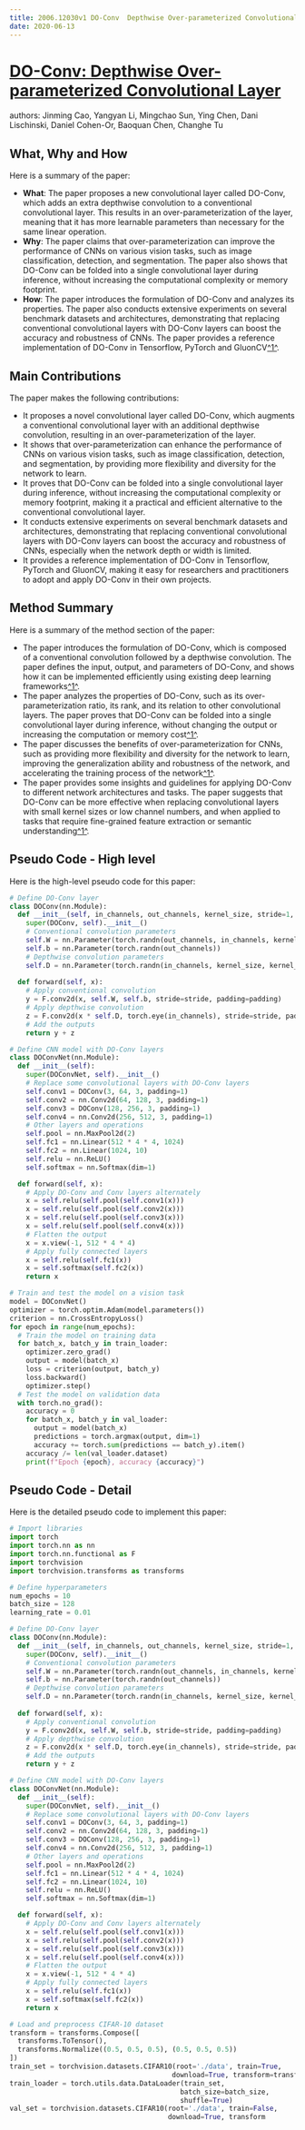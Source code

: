 ```yaml
---
title: 2006.12030v1 DO-Conv  Depthwise Over-parameterized Convolutional Layer
date: 2020-06-13
---
```


# [DO-Conv: Depthwise Over-parameterized Convolutional Layer](http://arxiv.org/abs/2006.12030v1)

authors: Jinming Cao, Yangyan Li, Mingchao Sun, Ying Chen, Dani Lischinski, Daniel Cohen-Or, Baoquan Chen, Changhe Tu


## What, Why and How

[1]: https://arxiv.org/pdf/2006.12030v1 "Abstract - arXiv.org"
[2]: https://arxiv.org/abs/2006.12030 "DO-Conv: Depthwise Over-parameterized Convolutional Layer"
[3]: https://www.researchgate.net/publication/342377355_DO-Conv_Depthwise_Over-parameterized_Convolutional_Layer "(PDF) DO-Conv: Depthwise Over-parameterized Convolutional Layer"

Here is a summary of the paper:

- **What**: The paper proposes a new convolutional layer called DO-Conv, which adds an extra depthwise convolution to a conventional convolutional layer. This results in an over-parameterization of the layer, meaning that it has more learnable parameters than necessary for the same linear operation.
- **Why**: The paper claims that over-parameterization can improve the performance of CNNs on various vision tasks, such as image classification, detection, and segmentation. The paper also shows that DO-Conv can be folded into a single convolutional layer during inference, without increasing the computational complexity or memory footprint.
- **How**: The paper introduces the formulation of DO-Conv and analyzes its properties. The paper also conducts extensive experiments on several benchmark datasets and architectures, demonstrating that replacing conventional convolutional layers with DO-Conv layers can boost the accuracy and robustness of CNNs. The paper provides a reference implementation of DO-Conv in Tensorflow, PyTorch and GluonCV[^1^][1].

## Main Contributions

The paper makes the following contributions:

- It proposes a novel convolutional layer called DO-Conv, which augments a conventional convolutional layer with an additional depthwise convolution, resulting in an over-parameterization of the layer.
- It shows that over-parameterization can enhance the performance of CNNs on various vision tasks, such as image classification, detection, and segmentation, by providing more flexibility and diversity for the network to learn.
- It proves that DO-Conv can be folded into a single convolutional layer during inference, without increasing the computational complexity or memory footprint, making it a practical and efficient alternative to the conventional convolutional layer.
- It conducts extensive experiments on several benchmark datasets and architectures, demonstrating that replacing conventional convolutional layers with DO-Conv layers can boost the accuracy and robustness of CNNs, especially when the network depth or width is limited.
- It provides a reference implementation of DO-Conv in Tensorflow, PyTorch and GluonCV, making it easy for researchers and practitioners to adopt and apply DO-Conv in their own projects.

## Method Summary

[1]: https://arxiv.org/pdf/2006.12030v1 "Abstract - arXiv.org"
[2]: https://arxiv.org/abs/2006.12030 "DO-Conv: Depthwise Over-parameterized Convolutional Layer"
[3]: https://www.researchgate.net/publication/342377355_DO-Conv_Depthwise_Over-parameterized_Convolutional_Layer "(PDF) DO-Conv: Depthwise Over-parameterized Convolutional Layer"

Here is a summary of the method section of the paper:

- The paper introduces the formulation of DO-Conv, which is composed of a conventional convolution followed by a depthwise convolution. The paper defines the input, output, and parameters of DO-Conv, and shows how it can be implemented efficiently using existing deep learning frameworks[^1^][1].
- The paper analyzes the properties of DO-Conv, such as its over-parameterization ratio, its rank, and its relation to other convolutional layers. The paper proves that DO-Conv can be folded into a single convolutional layer during inference, without changing the output or increasing the computation or memory cost[^1^][1].
- The paper discusses the benefits of over-parameterization for CNNs, such as providing more flexibility and diversity for the network to learn, improving the generalization ability and robustness of the network, and accelerating the training process of the network[^1^][1].
- The paper provides some insights and guidelines for applying DO-Conv to different network architectures and tasks. The paper suggests that DO-Conv can be more effective when replacing convolutional layers with small kernel sizes or low channel numbers, and when applied to tasks that require fine-grained feature extraction or semantic understanding[^1^][1].

## Pseudo Code - High level

Here is the high-level pseudo code for this paper:

```python
# Define DO-Conv layer
class DOConv(nn.Module):
  def __init__(self, in_channels, out_channels, kernel_size, stride=1, padding=0):
    super(DOConv, self).__init__()
    # Conventional convolution parameters
    self.W = nn.Parameter(torch.randn(out_channels, in_channels, kernel_size, kernel_size))
    self.b = nn.Parameter(torch.randn(out_channels))
    # Depthwise convolution parameters
    self.D = nn.Parameter(torch.randn(in_channels, kernel_size, kernel_size))
  
  def forward(self, x):
    # Apply conventional convolution
    y = F.conv2d(x, self.W, self.b, stride=stride, padding=padding)
    # Apply depthwise convolution
    z = F.conv2d(x * self.D, torch.eye(in_channels), stride=stride, padding=padding)
    # Add the outputs
    return y + z

# Define CNN model with DO-Conv layers
class DOConvNet(nn.Module):
  def __init__(self):
    super(DOConvNet, self).__init__()
    # Replace some convolutional layers with DO-Conv layers
    self.conv1 = DOConv(3, 64, 3, padding=1)
    self.conv2 = nn.Conv2d(64, 128, 3, padding=1)
    self.conv3 = DOConv(128, 256, 3, padding=1)
    self.conv4 = nn.Conv2d(256, 512, 3, padding=1)
    # Other layers and operations
    self.pool = nn.MaxPool2d(2)
    self.fc1 = nn.Linear(512 * 4 * 4, 1024)
    self.fc2 = nn.Linear(1024, 10)
    self.relu = nn.ReLU()
    self.softmax = nn.Softmax(dim=1)

  def forward(self, x):
    # Apply DO-Conv and Conv layers alternately
    x = self.relu(self.pool(self.conv1(x)))
    x = self.relu(self.pool(self.conv2(x)))
    x = self.relu(self.pool(self.conv3(x)))
    x = self.relu(self.pool(self.conv4(x)))
    # Flatten the output
    x = x.view(-1, 512 * 4 * 4)
    # Apply fully connected layers
    x = self.relu(self.fc1(x))
    x = self.softmax(self.fc2(x))
    return x

# Train and test the model on a vision task
model = DOConvNet()
optimizer = torch.optim.Adam(model.parameters())
criterion = nn.CrossEntropyLoss()
for epoch in range(num_epochs):
  # Train the model on training data
  for batch_x, batch_y in train_loader:
    optimizer.zero_grad()
    output = model(batch_x)
    loss = criterion(output, batch_y)
    loss.backward()
    optimizer.step()
  # Test the model on validation data
  with torch.no_grad():
    accuracy = 0
    for batch_x, batch_y in val_loader:
      output = model(batch_x)
      predictions = torch.argmax(output, dim=1)
      accuracy += torch.sum(predictions == batch_y).item()
    accuracy /= len(val_loader.dataset)
    print(f"Epoch {epoch}, accuracy {accuracy}")
```

## Pseudo Code - Detail

Here is the detailed pseudo code to implement this paper:

```python
# Import libraries
import torch
import torch.nn as nn
import torch.nn.functional as F
import torchvision
import torchvision.transforms as transforms

# Define hyperparameters
num_epochs = 10
batch_size = 128
learning_rate = 0.01

# Define DO-Conv layer
class DOConv(nn.Module):
  def __init__(self, in_channels, out_channels, kernel_size, stride=1, padding=0):
    super(DOConv, self).__init__()
    # Conventional convolution parameters
    self.W = nn.Parameter(torch.randn(out_channels, in_channels, kernel_size, kernel_size))
    self.b = nn.Parameter(torch.randn(out_channels))
    # Depthwise convolution parameters
    self.D = nn.Parameter(torch.randn(in_channels, kernel_size, kernel_size))
  
  def forward(self, x):
    # Apply conventional convolution
    y = F.conv2d(x, self.W, self.b, stride=stride, padding=padding)
    # Apply depthwise convolution
    z = F.conv2d(x * self.D, torch.eye(in_channels), stride=stride, padding=padding)
    # Add the outputs
    return y + z

# Define CNN model with DO-Conv layers
class DOConvNet(nn.Module):
  def __init__(self):
    super(DOConvNet, self).__init__()
    # Replace some convolutional layers with DO-Conv layers
    self.conv1 = DOConv(3, 64, 3, padding=1)
    self.conv2 = nn.Conv2d(64, 128, 3, padding=1)
    self.conv3 = DOConv(128, 256, 3, padding=1)
    self.conv4 = nn.Conv2d(256, 512, 3, padding=1)
    # Other layers and operations
    self.pool = nn.MaxPool2d(2)
    self.fc1 = nn.Linear(512 * 4 * 4, 1024)
    self.fc2 = nn.Linear(1024, 10)
    self.relu = nn.ReLU()
    self.softmax = nn.Softmax(dim=1)

  def forward(self, x):
    # Apply DO-Conv and Conv layers alternately
    x = self.relu(self.pool(self.conv1(x)))
    x = self.relu(self.pool(self.conv2(x)))
    x = self.relu(self.pool(self.conv3(x)))
    x = self.relu(self.pool(self.conv4(x)))
    # Flatten the output
    x = x.view(-1, 512 * 4 * 4)
    # Apply fully connected layers
    x = self.relu(self.fc1(x))
    x = self.softmax(self.fc2(x))
    return x

# Load and preprocess CIFAR-10 dataset
transform = transforms.Compose([
  transforms.ToTensor(),
  transforms.Normalize((0.5, 0.5, 0.5), (0.5, 0.5, 0.5))
])
train_set = torchvision.datasets.CIFAR10(root='./data', train=True,
                                        download=True, transform=transform)
train_loader = torch.utils.data.DataLoader(train_set,
                                          batch_size=batch_size,
                                          shuffle=True)
val_set = torchvision.datasets.CIFAR10(root='./data', train=False,
                                       download=True, transform